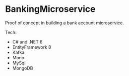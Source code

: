 # BankingMicroservice

Proof of concept in building a bank account microservice.

Tech:
- C# and .NET 8
- EntityFramework 8
- Kafka
- Mono
- MySql
- MongoDB